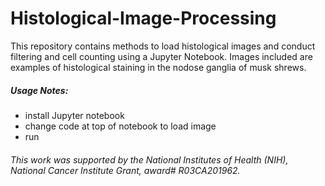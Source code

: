# Histological-Image-Processing

This repository contains methods to load histological images and conduct filtering and cell counting using a Jupyter Notebook. Images included are examples of histological staining in the nodose ganglia of musk shrews.

##### Usage Notes:
* install Jupyter notebook
* change code at top of notebook to load image
* run

###### This work was supported by the National Institutes of Health (NIH), National Cancer Institute Grant, award# R03CA201962.
